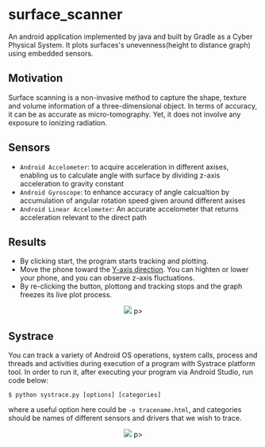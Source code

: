 # surface_scanner
An android application implemented by java and built by Gradle as a Cyber Physical System.
It plots surfaces's unevenness(height to distance graph) using embedded sensors.

## Motivation
Surface scanning is a non-invasive method to capture the shape, texture and volume information of a three-dimensional object. In terms of accuracy, it can be as accurate as micro-tomography. Yet, it does not involve any exposure to ionizing radiation.

## Sensors
* `Android Accelometer`: to acquire acceleration in different axises, enabling us to calculate angle with surface by dividing z-axis acceleration to gravity constant
* `Android Gyroscope`: to enhance accuracy of angle calcualtion by accumulation of angular rotation speed given around different axises
* `Android Linear Accelometer`: An accurate accelometer that returns acceleration relevant to the direct path

## Results
* By clicking start, the program starts tracking and plotting.
* Move the phone toward the <a href="https://developer.android.com/guide/topics/sensors/sensors_motion">Y-axis direction</a>. You can highten or lower your phone, and you can observe z-axis fluctuations.
* By re-clicking the button, plottong and tracking stops and the graph freezes its live plot process.

<p align="center">
    <img src="https://user-images.githubusercontent.com/41966479/181920342-ab254528-4995-4b75-a4fa-b3dea26cbd1b.png">
p>

## Systrace
You can track a variety of Android OS operations, system calls, process and threads and activities during execution of a program with Systrace platform tool.
In order to run it, after executing your program via Android Studio, run code below:
```
$ python systrace.py [options] [categories]
```
where a useful option here could be ```-o tracename.html```, and categories should be names of different sensors and drivers that we wish to trace.
<p align="center">
    <img src="https://user-images.githubusercontent.com/41966479/181921042-f129cfba-33d1-4c27-a378-1291b03637c9.png">
p>
